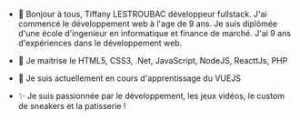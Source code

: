 - 👋 Bonjour à tous,
      Tiffany LESTROUBAC développeur fullstack. 
      J'ai commencé le développement web à l'age de 9 ans.
      Je suis diplômée d'une école d'ingenieur en informatique et finance de marché.
      J'ai 9 ans d'expériences dans le développement web.
      
      
- 👀 Je maitrise le HTML5, CSS3, .Net, JavaScript, NodeJS, ReacttJs, PHP
- 🌱 Je suis actuellement en cours d'apprentissage du VUEJS
- ✨ Je suis passionnée par le développement, les jeux vidéos, le custom de sneakers et la patisserie !


<!---
tiffanyLestroubac/tiffanyLestroubac is a ✨ special ✨ repository because its `README.md` (this file) appears on your GitHub profile.
You can click the Preview link to take a look at your changes.
--->
